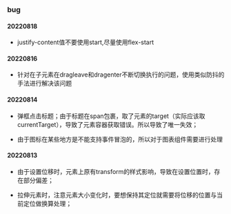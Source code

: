 
### bug
#### 20220818
- justify-content值不要使用start,尽量使用flex-start

#### 20220816
- 针对在子元素在dragleave和dragenter不断切换执行的问题，使用类似防抖的手法进行解决该问题

#### 20220814  
- 弹框点击标题；由于标题在span包裹，取了元素的target（实际应该取currentTarget），导致了元素容器获取错误。所以导致了唯一失效；

- 由于图标在某些地方是不能支持事件冒泡的，所以对于图表组件需要进行处理


#### 20220813  
- 由于设置位移时，元素上原有transform的样式影响，导致在设置位置时，存在部分偏差；  


- 拉伸元素时，注意元素大小变化时，要想保持其定位就需要将位移的位置与当前定位做换算处理；